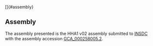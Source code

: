 []{#assembly}

Assembly
--------

The assembly presented is the HHA1 v02 assembly submitted to
[INSDC](http://www.insdc.org) with the assembly accession
[GCA\_000258005.2](http://www.ebi.ac.uk/ena/data/view/GCA_000258005.2).
